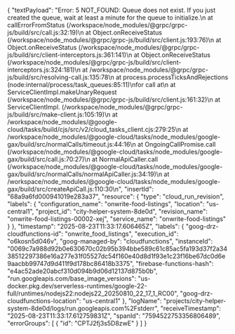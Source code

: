{
  "textPayload": "Error: 5 NOT_FOUND: Queue does not exist. If you just created the queue, wait at least a minute for the queue to initialize.\n    at callErrorFromStatus (/workspace/node_modules/@grpc/grpc-js/build/src/call.js:32:19)\n    at Object.onReceiveStatus (/workspace/node_modules/@grpc/grpc-js/build/src/client.js:193:76)\n    at Object.onReceiveStatus (/workspace/node_modules/@grpc/grpc-js/build/src/client-interceptors.js:361:141)\n    at Object.onReceiveStatus (/workspace/node_modules/@grpc/grpc-js/build/src/client-interceptors.js:324:181)\n    at /workspace/node_modules/@grpc/grpc-js/build/src/resolving-call.js:135:78\n    at process.processTicksAndRejections (node:internal/process/task_queues:85:11)\nfor call at\n    at ServiceClientImpl.makeUnaryRequest (/workspace/node_modules/@grpc/grpc-js/build/src/client.js:161:32)\n    at ServiceClientImpl.<anonymous> (/workspace/node_modules/@grpc/grpc-js/build/src/make-client.js:105:19)\n    at /workspace/node_modules/@google-cloud/tasks/build/cjs/src/v2/cloud_tasks_client.cjs:279:25\n    at /workspace/node_modules/@google-cloud/tasks/node_modules/google-gax/build/src/normalCalls/timeout.js:44:16\n    at OngoingCallPromise.call (/workspace/node_modules/@google-cloud/tasks/node_modules/google-gax/build/src/call.js:70:27)\n    at NormalApiCaller.call (/workspace/node_modules/@google-cloud/tasks/node_modules/google-gax/build/src/normalCalls/normalApiCaller.js:34:19)\n    at /workspace/node_modules/@google-cloud/tasks/node_modules/google-gax/build/src/createApiCall.js:110:30\n",
  "insertId": "68a9a6fd000941019e283a37",
  "resource": {
    "type": "cloud_run_revision",
    "labels": {
      "configuration_name": "onwrite-food-listings",
      "location": "us-central1",
      "project_id": "city-helper-system-8de0d",
      "revision_name": "onwrite-food-listings-00002-xej",
      "service_name": "onwrite-food-listings"
    }
  },
  "timestamp": "2025-08-23T11:33:17.606465Z",
  "labels": {
    "goog-drz-cloudfunctions-id": "onwrite_food_listings",
    "execution_id": "o6kosn5d046v",
    "goog-managed-by": "cloudfunctions",
    "instanceId": "0069c7a988d92b0e630670c02b95b394bbe589c61c85ac5fa193d37f2a3438512297386e16a277e31f05527dc54f160e40d8d1f93e1c23f16be67dc0d6e9aacbb99747d9d411f9d178bc86418b3375",
    "firebase-functions-hash": "e4ac52ade20abcf310d094b9d06d12137d875b0b",
    "run.googleapis.com/base_image_versions": "us-docker.pkg.dev/serverless-runtimes/google-22-full/runtimes/nodejs22:nodejs22_20250810_22_17_1_RC00",
    "goog-drz-cloudfunctions-location": "us-central1"
  },
  "logName": "projects/city-helper-system-8de0d/logs/run.googleapis.com%2Fstderr",
  "receiveTimestamp": "2025-08-23T11:33:17.612759831Z",
  "spanId": "7594522753356806489",
  "errorGroups": [
    {
      "id": "CPTJ2fj3s5D8zwE"
    }
  ]
}